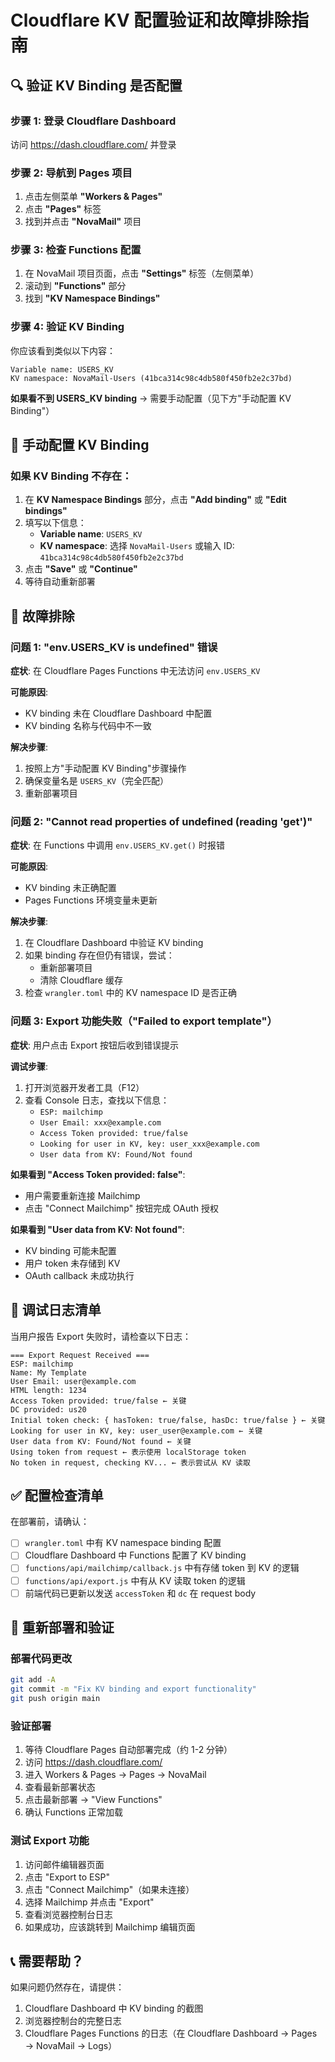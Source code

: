 # Cloudflare KV 配置验证和故障排除指南

## 🔍 验证 KV Binding 是否配置

### 步骤 1: 登录 Cloudflare Dashboard

访问 https://dash.cloudflare.com/ 并登录

### 步骤 2: 导航到 Pages 项目

1. 点击左侧菜单 **"Workers & Pages"**
2. 点击 **"Pages"** 标签
3. 找到并点击 **"NovaMail"** 项目

### 步骤 3: 检查 Functions 配置

1. 在 NovaMail 项目页面，点击 **"Settings"** 标签（左侧菜单）
2. 滚动到 **"Functions"** 部分
3. 找到 **"KV Namespace Bindings"**

### 步骤 4: 验证 KV Binding

你应该看到类似以下内容：

```
Variable name: USERS_KV
KV namespace: NovaMail-Users (41bca314c98c4db580f450fb2e2c37bd)
```

**如果看不到 USERS_KV binding** → 需要手动配置（见下方"手动配置 KV Binding"）

## 🔧 手动配置 KV Binding

### 如果 KV Binding 不存在：

1. 在 **KV Namespace Bindings** 部分，点击 **"Add binding"** 或 **"Edit bindings"**
2. 填写以下信息：
   - **Variable name**: `USERS_KV`
   - **KV namespace**: 选择 `NovaMail-Users` 或输入 ID: `41bca314c98c4db580f450fb2e2c37bd`
3. 点击 **"Save"** 或 **"Continue"**
4. 等待自动重新部署

## 🐛 故障排除

### 问题 1: "env.USERS_KV is undefined" 错误

**症状**: 在 Cloudflare Pages Functions 中无法访问 `env.USERS_KV`

**可能原因**:
- KV binding 未在 Cloudflare Dashboard 中配置
- KV binding 名称与代码中不一致

**解决步骤**:
1. 按照上方"手动配置 KV Binding"步骤操作
2. 确保变量名是 `USERS_KV`（完全匹配）
3. 重新部署项目

### 问题 2: "Cannot read properties of undefined (reading 'get')"

**症状**: 在 Functions 中调用 `env.USERS_KV.get()` 时报错

**可能原因**:
- KV binding 未正确配置
- Pages Functions 环境变量未更新

**解决步骤**:
1. 在 Cloudflare Dashboard 中验证 KV binding
2. 如果 binding 存在但仍有错误，尝试：
   - 重新部署项目
   - 清除 Cloudflare 缓存
3. 检查 `wrangler.toml` 中的 KV namespace ID 是否正确

### 问题 3: Export 功能失败（"Failed to export template"）

**症状**: 用户点击 Export 按钮后收到错误提示

**调试步骤**:
1. 打开浏览器开发者工具（F12）
2. 查看 Console 日志，查找以下信息：
   - `ESP: mailchimp`
   - `User Email: xxx@example.com`
   - `Access Token provided: true/false`
   - `Looking for user in KV, key: user_xxx@example.com`
   - `User data from KV: Found/Not found`

**如果看到 "Access Token provided: false"**:
- 用户需要重新连接 Mailchimp
- 点击 "Connect Mailchimp" 按钮完成 OAuth 授权

**如果看到 "User data from KV: Not found"**:
- KV binding 可能未配置
- 用户 token 未存储到 KV
- OAuth callback 未成功执行

## 📝 调试日志清单

当用户报告 Export 失败时，请检查以下日志：

```
=== Export Request Received ===
ESP: mailchimp
Name: My Template
User Email: user@example.com
HTML length: 1234
Access Token provided: true/false ← 关键
DC provided: us20
Initial token check: { hasToken: true/false, hasDc: true/false } ← 关键
Looking for user in KV, key: user_user@example.com ← 关键
User data from KV: Found/Not found ← 关键
Using token from request ← 表示使用 localStorage token
No token in request, checking KV... ← 表示尝试从 KV 读取
```

## ✅ 配置检查清单

在部署前，请确认：

- [ ] `wrangler.toml` 中有 KV namespace binding 配置
- [ ] Cloudflare Dashboard 中 Functions 配置了 KV binding
- [ ] `functions/api/mailchimp/callback.js` 中有存储 token 到 KV 的逻辑
- [ ] `functions/api/export.js` 中有从 KV 读取 token 的逻辑
- [ ] 前端代码已更新以发送 `accessToken` 和 `dc` 在 request body

## 🚀 重新部署和验证

### 部署代码更改

```bash
git add -A
git commit -m "Fix KV binding and export functionality"
git push origin main
```

### 验证部署

1. 等待 Cloudflare Pages 自动部署完成（约 1-2 分钟）
2. 访问 https://dash.cloudflare.com/
3. 进入 Workers & Pages → Pages → NovaMail
4. 查看最新部署状态
5. 点击最新部署 → "View Functions"
6. 确认 Functions 正常加载

### 测试 Export 功能

1. 访问邮件编辑器页面
2. 点击 "Export to ESP"
3. 点击 "Connect Mailchimp"（如果未连接）
4. 选择 Mailchimp 并点击 "Export"
5. 查看浏览器控制台日志
6. 如果成功，应该跳转到 Mailchimp 编辑页面

## 📞 需要帮助？

如果问题仍然存在，请提供：

1. Cloudflare Dashboard 中 KV binding 的截图
2. 浏览器控制台的完整日志
3. Cloudflare Pages Functions 的日志（在 Cloudflare Dashboard → Pages → NovaMail → Logs）

